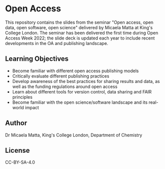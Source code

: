 # Open Access


This repository contains the slides from the seminar "Open access, open data, open software, open science" delivered by Micaela Matta at King's College London.
The seminar has been delivered the first time during Open Access Week 2022; the slide deck is updated each year to include recent developments in the OA and publishing landscape. 



## Learning Objectives

- Become familiar with different open access publishing models
- Critically evaluate different publishing practices
- Develop awareness of the best practices for sharing results and data, as well as the funding regulations around open access
- Learn about different tools for version control, data sharing and FAIR principles
- Become familiar with the open science/software landscape and its real-world impact 


## Author

Dr Micaela Matta, King's College London, Department of Chemistry

## License

CC-BY-SA-4.0
